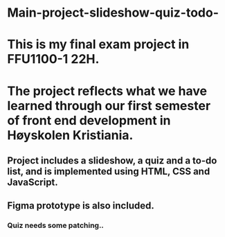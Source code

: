 # Main-project-slideshow-quiz-todo-

# This is my final exam project in FFU1100-1 22H. 
# The project reflects what we have learned through our first semester of front end development in Høyskolen Kristiania.

## Project includes a slideshow, a quiz and a to-do list, and is implemented using HTML, CSS and JavaScript.
## Figma prototype is also included.

### Quiz needs some patching..
